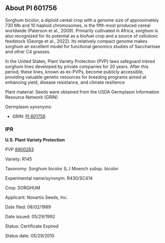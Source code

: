 About PI 601756 
---------------------
Sorghum bicolor, a diploid cereal crop with a genome size of approximately 730 Mb and 10 haploid chromosomes, is the fifth most produced cereal worldwide (Paterson et al., 2009). Primarily cultivated in Africa, sorghum is also recognized for its potential as a biofuel crop and a source of cellulosic feedstock (George et al., 2022). Its relatively compact genome makes sorghum an excellent model for functional genomics studies of Saccharinae and other C4 grasses.

In the United States, Plant Variety Protection (PVP) laws safeguard inbred sorghum lines developed by private companies for 20 years. After this period, these lines, known as ex-PVPs, become publicly accessible, providing valuable genetic resources for breeding programs aimed at enhancing yield, disease resistance, and climate resilience

Plant material: Seeds were obtained from the USDA Germplasm Information Resource Network (GRIN)

Germplasm synonyms:
* GRIN: [PI 601756](https://npgsweb.ars-grin.gov/gringlobal/accessiondetail.aspx?id=1189570)

### IPR
**U.S. Plant Variety Protection**

PVP [8900283](https://apps.ams.usda.gov/CMS/AdobeImages/008900283.pdf)

Variety: R145

Taxonomy: Sorghum bicolor (L.) Moench subsp. bicolor

Experimental name/synonym: R430/SC414

Crop: SORGHUM

Applicant: Novartis Seeds, Inc.

Date filed: 08/02/1989

Date issued: 05/29/1992

Status: Certificate Expired

Status date: 05/29/2010
